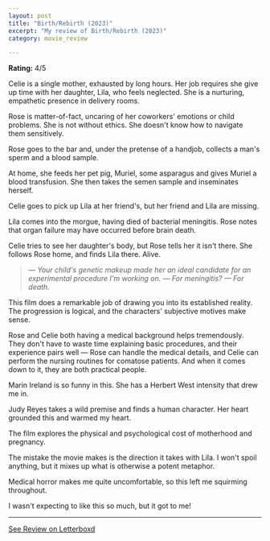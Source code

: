 ```yaml
---
layout: post
title: "Birth/Rebirth (2023)"
excerpt: "My review of Birth/Rebirth (2023)"
category: movie_review

---
```


**Rating:** 4/5

Celie is a single mother, exhausted by long hours. Her job requires she give up time with her daughter, Lila, who feels neglected. She is a nurturing, empathetic presence in delivery rooms.

Rose is matter-of-fact, uncaring of her coworkers' emotions or child problems. She is not without ethics. She doesn't know how to navigate them sensitively.

Rose goes to the bar and, under the pretense of a handjob, collects a man's sperm and a blood sample.

At home, she feeds her pet pig, Muriel, some asparagus and gives Muriel a blood transfusion. She then takes the semen sample and inseminates herself.

Celie goes to pick up Lila at her friend's, but her friend and Lila are missing.

Lila comes into the morgue, having died of bacterial meningitis. Rose notes that organ failure may have occurred before brain death.

Celie tries to see her daughter's body, but Rose tells her it isn't there. She follows Rose home, and finds Lila there. Alive.
<blockquote><i>— Your child's genetic makeup made her an ideal candidate for an experimental procedure I'm working on.
</i><i>— For meningitis?
</i><i>— For death.</i></blockquote>This film does a remarkable job of drawing you into its established reality. The progression is logical, and the characters' subjective motives make sense.

Rose and Celie both having a medical background helps tremendously. They don't have to waste time explaining basic procedures, and their experience pairs well — Rose can handle the medical details, and Celie can perform the nursing routines for comatose patients. And when it comes down to it, they are both practical people.

Marin Ireland is so funny in this. She has a Herbert West intensity that drew me in.

Judy Reyes takes a wild premise and finds a human character. Her heart grounded this and warmed my heart.

The film explores the physical and psychological cost of motherhood and pregnancy.

The mistake the movie makes is the direction it takes with Lila. I won't spoil anything, but it mixes up what is otherwise a potent metaphor.

Medical horror makes me quite uncomfortable, so this left me squirming throughout.

I wasn't expecting to like this so much, but it got to me!

<hr>

[See Review on Letterboxd](https://boxd.it/5lliJz)

